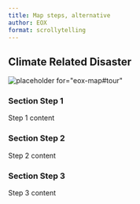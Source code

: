 ```yaml
---
title: Map steps, alternative
author: EOX
format: scrollytelling
---
```

## Climate Related Disaster <!--{.sidecar .left for="eox-map#tour"}-->
<!--
<eox-map
  id="tour"
  .config=${
    {
      view:{
        center:[0,0],
        zoom:7
      },
      layers:[
        {
          type:"Tile",
          properties: {
            id: "foo"
          },
          source:{
            type:"OSM"
          }
        },
        {
          type:"Tile",
          properties: {
            id: "bar"
          },
          source:{
            type:"OSM"
          }
        }
      ]
    }
  }
></eox-map>
-->
![placeholder for="eox-map#tour"](https://placehold.co/600x400)
### Section Step 1 <!--{.step zoom='1' lat='20.333' lon='30.232' duration='4000' layers='["foo"]'}-->
Step 1 content

### Section Step 2 <!--{.step zoom='1' lat='20.333' lon='30.232' duration='4000' layers='["foo", "bar"]'}-->
Step 2 content

### Section Step 3 <!--{.step zoom='1' lat='20.333' lon='30.232' duration='4000' stac='https://[...]/collection.json'}-->
Step 3 content